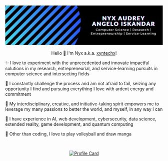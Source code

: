 <p align="center">
  <a href="https://xyntechx.com/">
    <img src="https://github.com/xyntechx/xyntechx/blob/master/nyx-intro.png" alt="Nyx's Banner" width="600"/>
  </a>
</p>

<p align="center">Hello 👋 I'm Nyx a.k.a. <a href="https://xyntechx.com/">xyntechx</a>!</p>

✨️ I love to experiment with the unprecedented and innovate impactful solutions in my research, entrepreneurial, and service-learning pursuits in computer science and intersecting fields

🎯 I constantly challenge the process and am not afraid to fail, seizing any opportunity I find and pursuing everything I love with ardent energy and commitment

🌱 My interdisciplinary, creative, and initiative-taking spirit empowers me to leverage my many passions to better the world, and myself, in any way I can

🧠 I have experience in AI, web development, cybersecurity, data science, extended reality, game development, and quantum computing

🏐 Other than coding, I love to play volleyball and draw manga

<br/>

<p align="center">
  <a href="https://xyntechx.com/">
      <img src="https://github-readme-stats.vercel.app/api/?username=xyntechx&show_icons=true&include_all_commits=true&theme=vision-friendly-dark" alt="Profile Card" width="400"/>
  </a>
</p>

